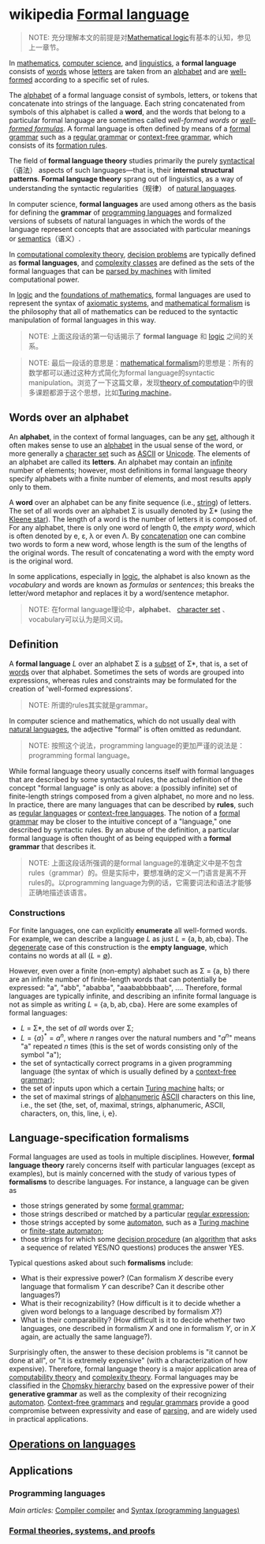 # wikipedia [Formal language](https://en.wikipedia.org/wiki/Formal_language)

> NOTE: 充分理解本文的前提是对[Mathematical logic](https://en.wikipedia.org/wiki/Mathematical_logic)有基本的认知，参见上一章节。

In [mathematics](https://en.wikipedia.org/wiki/Mathematics), [computer science](https://en.wikipedia.org/wiki/Computer_science), and [linguistics](https://en.wikipedia.org/wiki/Linguistics), a **formal language** consists of [words](https://en.wikipedia.org/wiki/String_(computer_science)) whose [letters](https://en.wikipedia.org/wiki/Symbol_(formal)) are taken from an [alphabet](https://en.wikipedia.org/wiki/Alphabet_(computer_science)) and are [well-formed](https://en.wikipedia.org/wiki/Well-formedness) according to a specific set of rules. 

The [alphabet](https://en.wikipedia.org/wiki/Alphabet_(computer_science)) of a formal language consist of symbols, letters, or tokens that concatenate into strings of the language. Each string concatenated from symbols of this alphabet is called a **word**, and the words that belong to a particular formal language are sometimes called *well-formed words* or *[well-formed formulas](https://en.wikipedia.org/wiki/Well-formed_formula)*. A formal language is often defined by means of a [formal grammar](https://en.wikipedia.org/wiki/Formal_grammar) such as a [regular grammar](https://en.wikipedia.org/wiki/Regular_grammar) or [context-free grammar](https://en.wikipedia.org/wiki/Context-free_grammar), which consists of its [formation rules](https://en.wikipedia.org/wiki/Formation_rule). 

The field of **formal language theory** studies primarily the purely [syntactical](https://en.wikipedia.org/wiki/Syntax)（语法） aspects of such languages—that is, their **internal structural patterns**. **Formal language theory** sprang out of linguistics, as a way of understanding the syntactic regularities（规律） of [natural languages](https://en.wikipedia.org/wiki/Natural_language). 

In computer science, **formal languages** are used among others as the basis for defining the **grammar** of [programming languages](https://en.wikipedia.org/wiki/Programming_language) and formalized versions of subsets of natural languages in which the words of the language represent concepts that are associated with particular meanings or [semantics](https://en.wikipedia.org/wiki/Semantics)（语义）. 

In [computational complexity theory](https://en.wikipedia.org/wiki/Computational_complexity_theory), [decision problems](https://en.wikipedia.org/wiki/Decision_problem) are typically defined as **formal languages**, and [complexity classes](https://en.wikipedia.org/wiki/Complexity_class) are defined as the sets of the formal languages that can be [parsed by machines](https://en.wikipedia.org/wiki/Parser) with limited computational power. 

In [logic](https://en.wikipedia.org/wiki/Logic) and the [foundations of mathematics](https://en.wikipedia.org/wiki/Foundations_of_mathematics), formal languages are used to represent the syntax of [axiomatic systems](https://en.wikipedia.org/wiki/Axiomatic_system), and [mathematical formalism](https://en.wikipedia.org/wiki/Formalism_(mathematics)) is the philosophy that all of mathematics can be reduced to the syntactic manipulation of formal languages in this way. 

> NOTE: 上面这段话的第一句话揭示了 **formal language** 和 [logic](https://en.wikipedia.org/wiki/Logic) 之间的关系。

> NOTE: 最后一段话的意思是：[mathematical formalism](https://en.wikipedia.org/wiki/Formalism_(mathematics))的思想是：所有的数学都可以通过这种方式简化为formal language的syntactic manipulation。浏览了一下这篇文章，发现[theory of computation](https://en.wikipedia.org/wiki/Theory_of_computation)中的很多课题都源于这个思想，比如[Turing machine](https://en.wikipedia.org/wiki/Turing_machine)。



## Words over an alphabet

An **alphabet**, in the context of formal languages, can be any [set](https://en.wikipedia.org/wiki/Set_(mathematics)), although it often makes sense to use an [alphabet](https://en.wikipedia.org/wiki/Alphabet) in the usual sense of the word, or more generally a [character set](https://en.wikipedia.org/wiki/Character_set) such as [ASCII](https://en.wikipedia.org/wiki/ASCII) or [Unicode](https://en.wikipedia.org/wiki/Unicode). The elements of an alphabet are called its **letters**. An alphabet may contain an [infinite](https://en.wikipedia.org/wiki/Countable_set) number of elements; however, most definitions in formal language theory specify alphabets with a finite number of elements, and most results apply only to them.

A **word** over an alphabet can be any finite sequence (i.e., [string](https://en.wikipedia.org/wiki/String_(computer_science))) of letters. The set of all words over an alphabet Σ is usually denoted by Σ* (using the [Kleene star](https://en.wikipedia.org/wiki/Kleene_star)). The length of a word is the number of letters it is composed of. For any alphabet, there is only one word of length 0, the *empty word*, which is often denoted by e, ε, λ or even Λ. By [concatenation](https://en.wikipedia.org/wiki/Concatenation) one can combine two words to form a new word, whose length is the sum of the lengths of the original words. The result of concatenating a word with the empty word is the original word.

In some applications, especially in [logic](https://en.wikipedia.org/wiki/Logic), the alphabet is also known as the *vocabulary* and words are known as *formulas* or *sentences*; this breaks the letter/word metaphor and replaces it by a word/sentence metaphor.

> NOTE: 在formal language理论中，**alphabet**、 [character set](https://en.wikipedia.org/wiki/Character_set)  、vocabulary可以认为是同义词。



## Definition

A **formal language** *L* over an alphabet Σ is a [subset](https://en.wikipedia.org/wiki/Subset) of Σ*, that is, a set of [words](https://en.wikipedia.org/wiki/Formal_language#Words_over_an_alphabet) over that alphabet. Sometimes the sets of words are grouped into expressions, whereas rules and constraints may be formulated for the creation of 'well-formed expressions'.

> NOTE: 所谓的rules其实就是grammar。

In computer science and mathematics, which do not usually deal with [natural languages](https://en.wikipedia.org/wiki/Natural_language), the adjective "formal" is often omitted as redundant.

> NOTE: 按照这个说法，programming language的更加严谨的说法是：programming formal language。

While formal language theory usually concerns itself with formal languages that are described by some syntactical rules, the actual definition of the concept "formal language" is only as above: a (possibly infinite) set of finite-length strings composed from a given alphabet, no more and no less. In practice, there are many languages that can be described by **rules**, such as [regular languages](https://en.wikipedia.org/wiki/Regular_language) or [context-free languages](https://en.wikipedia.org/wiki/Context-free_language). The notion of a [formal grammar](https://en.wikipedia.org/wiki/Formal_grammar) may be closer to the intuitive concept of a "language," one described by syntactic rules. By an abuse of the definition, a particular formal language is often thought of as being equipped with a **formal grammar** that describes it.

> NOTE: 上面这段话所强调的是formal language的准确定义中是不包含rules（grammar）的。但是实际中，要想准确的定义一门语言是离不开rules的。以programming language为例的话，它需要词法和语法才能够正确地描述该语言。



### Constructions

For finite languages, one can explicitly **enumerate** all well-formed words. For example, we can describe a language *L* as just *L* = {a, b, ab, cba}. The [degenerate](https://en.wikipedia.org/wiki/Degeneracy_(mathematics)) case of this construction is the **empty language**, which contains no words at all (*L* = [∅](https://en.wikipedia.org/wiki/∅)).

However, even over a finite (non-empty) alphabet such as Σ = {a, b} there are an infinite number of finite-length words that can potentially be expressed: "a", "abb", "ababba", "aaababbbbaab", .... Therefore, formal languages are typically infinite, and describing an infinite formal language is not as simple as writing *L* = {a, b, ab, cba}. Here are some examples of formal languages:

- *L* = Σ*, the set of *all* words over Σ;
- $L = \{a\}^* = {a^n}$, where *n* ranges over the natural numbers and "$a^n$" means "a" repeated *n* times (this is the set of words consisting only of the symbol "a");
- the set of syntactically correct programs in a given programming language (the syntax of which is usually defined by a [context-free grammar](https://en.wikipedia.org/wiki/Context-free_grammar));
- the set of inputs upon which a certain [Turing machine](https://en.wikipedia.org/wiki/Turing_machine) halts; or
- the set of maximal strings of [alphanumeric](https://en.wikipedia.org/wiki/Alphanumeric) [ASCII](https://en.wikipedia.org/wiki/ASCII) characters on this line, i.e.,
  the set {the, set, of, maximal, strings, alphanumeric, ASCII, characters, on, this, line, i, e}.



## Language-specification formalisms

Formal languages are used as tools in multiple disciplines. However, **formal language theory** rarely concerns itself with particular languages (except as examples), but is mainly concerned with the study of various types of **formalisms** to describe languages. For instance, a language can be given as

- those strings generated by some [formal grammar](https://en.wikipedia.org/wiki/Formal_grammar);
- those strings described or matched by a particular [regular expression](https://en.wikipedia.org/wiki/Regular_expression);
- those strings accepted by some [automaton](https://en.wikipedia.org/wiki/Automata_theory), such as a [Turing machine](https://en.wikipedia.org/wiki/Turing_machine) or [finite-state automaton](https://en.wikipedia.org/wiki/Finite-state_machine);
- those strings for which some [decision procedure](https://en.wikipedia.org/wiki/Decision_problem) (an [algorithm](https://en.wikipedia.org/wiki/Algorithm) that asks a sequence of related YES/NO questions) produces the answer YES.

Typical questions asked about such **formalisms** include:

- What is their expressive power? (Can formalism *X* describe every language that formalism *Y* can describe? Can it describe other languages?)
- What is their recognizability? (How difficult is it to decide whether a given word belongs to a language described by formalism *X*?)
- What is their comparability? (How difficult is it to decide whether two languages, one described in formalism *X* and one in formalism *Y*, or in *X* again, are actually the same language?).

Surprisingly often, the answer to these decision problems is "it cannot be done at all", or "it is extremely expensive" (with a characterization of how expensive). Therefore, formal language theory is a major application area of [computability theory](https://en.wikipedia.org/wiki/Computability_theory_(computer_science)) and [complexity theory](https://en.wikipedia.org/wiki/Computational_complexity_theory). Formal languages may be classified in the [Chomsky hierarchy](https://en.wikipedia.org/wiki/Chomsky_hierarchy) based on the expressive power of their **generative grammar** as well as the complexity of their recognizing [automaton](https://en.wikipedia.org/wiki/Automata_theory). [Context-free grammars](https://en.wikipedia.org/wiki/Context-free_grammar) and [regular grammars](https://en.wikipedia.org/wiki/Regular_grammar) provide a good compromise between expressivity and ease of [parsing](https://en.wikipedia.org/wiki/Parsing), and are widely used in practical applications.



## [Operations on languages](https://en.wikipedia.org/wiki/Formal_language#Operations_on_languages)



## Applications

### Programming languages

*Main articles:* [Compiler compiler](https://en.wikipedia.org/wiki/Compiler_compiler) and [Syntax (programming languages)](https://en.wikipedia.org/wiki/Syntax_(programming_languages))

### [Formal theories, systems, and proofs](https://en.wikipedia.org/wiki/Formal_language#Formal_theories,_systems,_and_proofs)

